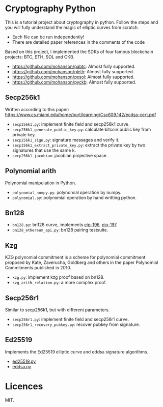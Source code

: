 # Cryptography Python

This is a tutorial project about cryptography in python. Follow the steps and you will fully understand the magic of elliptic curves from scratch.

- Each file can be run independently!
- There are detailed paper references in the comments of the code

Based on this project, I implemented the SDKs of four famous blockchain projects: BTC, ETH, SOL and CKB.

- <https://github.com/mohanson/pabtc>: Almost fully supported.
- <https://github.com/mohanson/pleth>: Almost fully supported.
- <https://github.com/mohanson/pxsol>: Almost fully supported.
- <https://github.com/mohanson/pyckb>: Almost fully supported.

## Secp256k1

Written according to this paper: <https://www.cs.miami.edu/home/burt/learning/Csc609.142/ecdsa-cert.pdf>

- `secp256k1.py`: implement finite field and secp256k1 curve.
- `secp256k1_generate_public_key.py`: calculate bitcoin public key from private key.
- `secp256k1_sign.py`: signature messages and verify it.
- `secp256k1_extract_private_key.py`: extract the private key by two signatures that use the same k.
- `secp256k1_jacobian`: jacobian projective space.

## Polynomial arith

Polynomial manipulation in Python.

- `polynomial_numpy.py`: polynomial operation by numpy.
- `polynomial.py`: polynomial operation by hand writting python.

## Bn128

- `bn128.py`: bn128 curve, implements [eip-196](https://github.com/ethereum/EIPs/blob/master/EIPS/eip-196.md), [eip-197](https://github.com/ethereum/EIPs/blob/master/EIPS/eip-197.md).
- `bn128_ethereum_api.py`: bn128 pairing testsuite.

## Kzg

KZG polynomial commitment is a scheme for polynomial commitment proposed by Kate, Zaverucha, Goldberg and others in the paper Polynomial Commitments published in 2010.

- `kzg.py`: implement kzg proof based on bn128.
- `kzg_arith_relation.py`: a more complex proof.

## Secp256r1

Similar to secp256k1, but with different parameters.

- `secp256r1.py`: implement finite field and secp256r1 curve.
- `secp256r1_recovery_pubkey.py`: recover pubkey from signature.

## Ed25519

Implements the Ed25519 elliptic curve and eddsa signature algorithms.

- [ed25519.py](https://github.com/mohanson/pxsol/blob/master/pxsol/ed25519.py)
- [eddsa.py](https://github.com/mohanson/pxsol/blob/master/pxsol/eddsa.py)

# Licences

MIT.
